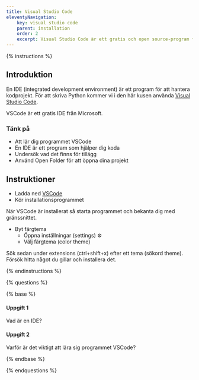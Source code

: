 ```yaml
---
title: Visual Studio Code
eleventyNavigation:
    key: visual studio code
    parent: installation
    order: 2
    excerpt: Visual Studio Code är ett gratis och open source-program för att koda och utveckla.
---
```


{% instructions %}

## Introduktion

En IDE (integrated development environment) är ett program för att hantera kodprojekt. För att skriva Python kommer vi i den här kusen använda [Visual Studio Code](https://code.visualstudio.com/).

VSCode är ett gratis IDE från Microsoft.

### Tänk på

-   Att lär dig programmet VSCode
-   En IDE är ett program som hjälper dig koda
-   Undersök vad det finns för tillägg
-   Använd Open Folder för att öppna dina projekt

## Instruktioner

-   Ladda ned [VSCode](https://code.visualstudio.com)
-   Kör installationsprogrammet

När VSCode är installerat så starta programmet och bekanta dig med gränssnittet.

-   Byt färgtema
    -   Öppna inställningar (settings) ⚙️
    -   Välj färgtema (color theme)

Sök sedan under extensions (ctrl+shift+x) efter ett tema (sökord theme). Försök hitta något du gillar och installera det.

{% endinstructions %}

{% questions %}

{% base %}

#### Uppgift 1

Vad är en IDE?

#### Uppgift 2

Varför är det viktigt att lära sig programmet VSCode?

{% endbase %}

{% endquestions %}
